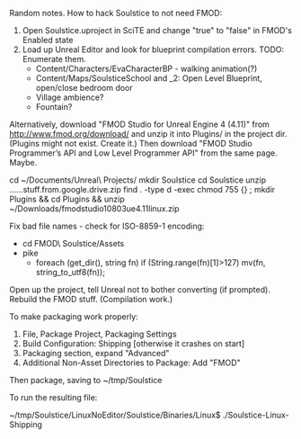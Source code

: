 Random notes. How to hack Soulstice to not need FMOD:

1. Open Soulstice.uproject in SciTE and change "true" to "false" in FMOD's Enabled state
2. Load up Unreal Editor and look for blueprint compilation errors. TODO: Enumerate them.
   - Content/Characters/EvaCharacterBP - walking animation(?)
   - Content/Maps/SoulsticeSchool and _2: Open Level Blueprint, open/close bedroom door
   - Village ambience?
   - Fountain?


Alternatively, download "FMOD Studio for Unreal Engine 4 (4.11)" from
http://www.fmod.org/download/ and unzip it into Plugins/ in the project dir.
(Plugins might not exist. Create it.)
Then download "FMOD Studio Programmer’s API and Low Level Programmer API" from
the same page. Maybe.

cd ~/Documents/Unreal\ Projects/
mkdir Soulstice
cd Soulstice
unzip ......stuff.from.google.drive.zip
find . -type d -exec chmod 755 {} \;
mkdir Plugins && cd Plugins && unzip ~/Downloads/fmodstudio10803ue4.11linux.zip

Fix bad file names - check for ISO-8859-1 encoding:
* cd FMOD\ Soulstice/Assets
* pike
  - foreach (get_dir(), string fn) if (String.range(fn)[1]>127) mv(fn, string_to_utf8(fn));

Open up the project, tell Unreal not to bother converting (if prompted).
Rebuild the FMOD stuff. (Compilation work.)

To make packaging work properly:

1. File, Package Project, Packaging Settings
2. Build Configuration: Shipping [otherwise it crashes on start]
3. Packaging section, expand "Advanced"
4. Additional Non-Asset Directories to Package: Add "FMOD"

Then package, saving to ~/tmp/Soulstice

To run the resulting file:

~/tmp/Soulstice/LinuxNoEditor/Soulstice/Binaries/Linux$ ./Soulstice-Linux-Shipping
